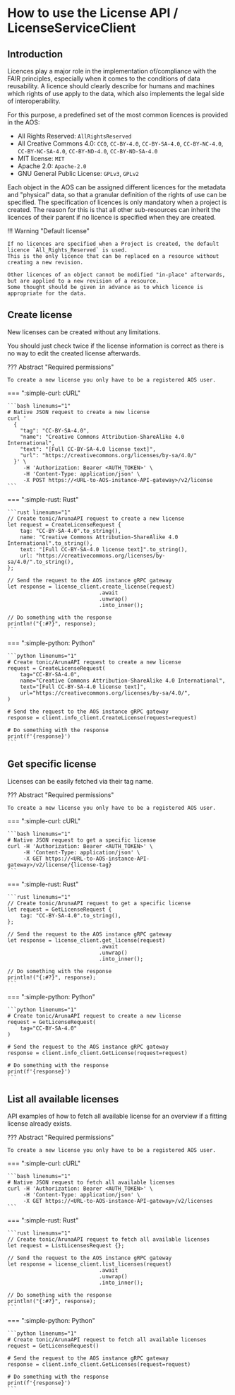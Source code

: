 
# How to use the License API / LicenseServiceClient

## Introduction

Licences play a major role in the implementation of/compliance with the FAIR principles, especially when it comes to the conditions of data reusability. A licence should clearly describe for humans and machines which rights of use apply to the data, which also implements the legal side of interoperability.

For this purpose, a predefined set of the most common licences is provided in the AOS:

* All Rights Reserved: `AllRightsReserved`
* All Creative Commons 4.0: `CC0`, `CC-BY-4.0`, `CC-BY-SA-4.0`, `CC-BY-NC-4.0`, `CC-BY-NC-SA-4.0`, `CC-BY-ND-4.0`, `CC-BY-ND-SA-4.0`
* MIT license: `MIT`
* Apache 2.0: `Apache-2.0`
* GNU General Public License: `GPLv3`, `GPLv2`

Each object in the AOS can be assigned different licences for the metadata and "physical" data, so that a granular definition of the rights of use can be specified. The specification of licences is only mandatory when a project is created. The reason for this is that all other sub-resources can inherit the licences of their parent if no licence is specified when they are created.

!!! Warning "Default license"

    If no licences are specified when a Project is created, the default licence `All_Rights_Reserved` is used. 
    This is the only licence that can be replaced on a resource without creating a new revision.

    Other licences of an object cannot be modified "in-place" afterwards, but are applied to a new revision of a resource. 
    Some thought should be given in advance as to which licence is appropriate for the data.

## Create license

New licenses can be created without any limitations.

You should just check twice if the license information is correct as there is no way to edit the created license afterwards.

??? Abstract "Required permissions"

    To create a new license you only have to be a registered AOS user.

=== ":simple-curl: cURL"

    ```bash linenums="1"
    # Native JSON request to create a new license
    curl '
      {
        "tag": "CC-BY-SA-4.0",
        "name": "Creative Commons Attribution-ShareAlike 4.0 International",
        "text": "[Full CC-BY-SA-4.0 license text]",
        "url": "https://creativecommons.org/licenses/by-sa/4.0/"
      }' \
         -H 'Authorization: Bearer <AUTH_TOKEN>' \
         -H 'Content-Type: application/json' \
         -X POST https://<URL-to-AOS-instance-API-gateway>/v2/license
    ```

=== ":simple-rust: Rust"

    ```rust linenums="1"
    // Create tonic/ArunaAPI request to create a new license
    let request = CreateLicenseRequest {
        tag: "CC-BY-SA-4.0".to_string(),
        name: "Creative Commons Attribution-ShareAlike 4.0 International".to_string(),
        text: "[Full CC-BY-SA-4.0 license text]".to_string(),
        url: "https://creativecommons.org/licenses/by-sa/4.0/".to_string(),
    };
    
    // Send the request to the AOS instance gRPC gateway
    let response = license_client.create_license(request)
                                 .await
                                 .unwrap()
                                 .into_inner();
    
    // Do something with the response
    println!("{:#?}", response);
    ```

=== ":simple-python: Python"

    ```python linenums="1"
    # Create tonic/ArunaAPI request to create a new license
    request = CreateLicenseRequest(
        tag="CC-BY-SA-4.0",
        name="Creative Commons Attribution-ShareAlike 4.0 International",
        text="[Full CC-BY-SA-4.0 license text]",
        url="https://creativecommons.org/licenses/by-sa/4.0/",
    )

    # Send the request to the AOS instance gRPC gateway
    response = client.info_client.CreateLicense(request=request)

    # Do something with the response
    print(f'{response}')
    ```

## Get specific license

Licenses can be easily fetched via their tag name.

??? Abstract "Required permissions"

    To create a new license you only have to be a registered AOS user.

=== ":simple-curl: cURL"

    ```bash linenums="1"
    # Native JSON request to get a specific license
    curl -H 'Authorization: Bearer <AUTH_TOKEN>' \
         -H 'Content-Type: application/json' \
         -X GET https://<URL-to-AOS-instance-API-gateway>/v2/license/{license-tag}
    ```

=== ":simple-rust: Rust"

    ```rust linenums="1"
    // Create tonic/ArunaAPI request to get a specific license
    let request = GetLicenseRequest {
        tag: "CC-BY-SA-4.0".to_string(),
    };
    
    // Send the request to the AOS instance gRPC gateway
    let response = license_client.get_license(request)
                                 .await
                                 .unwrap()
                                 .into_inner();
    
    // Do something with the response
    println!("{:#?}", response);
    ```

=== ":simple-python: Python"

    ```python linenums="1"
    # Create tonic/ArunaAPI request to create a new license
    request = GetLicenseRequest(
        tag="CC-BY-SA-4.0"
    )

    # Send the request to the AOS instance gRPC gateway
    response = client.info_client.GetLicense(request=request)

    # Do something with the response
    print(f'{response}')
    ```


## List all available licenses

API examples of how to fetch all available license for an overview if a fitting license already exists.

??? Abstract "Required permissions"

    To create a new license you only have to be a registered AOS user.

=== ":simple-curl: cURL"

    ```bash linenums="1"
    # Native JSON request to fetch all available licenses
    curl -H 'Authorization: Bearer <AUTH_TOKEN>' \
         -H 'Content-Type: application/json' \
         -X GET https://<URL-to-AOS-instance-API-gateway>/v2/licenses
    ```

=== ":simple-rust: Rust"

    ```rust linenums="1"
    // Create tonic/ArunaAPI request to fetch all available licenses
    let request = ListLicensesRequest {};
    
    // Send the request to the AOS instance gRPC gateway
    let response = license_client.list_licenses(request)
                                 .await
                                 .unwrap()
                                 .into_inner();
    
    // Do something with the response
    println!("{:#?}", response);
    ```

=== ":simple-python: Python"

    ```python linenums="1"
    # Create tonic/ArunaAPI request to fetch all available licenses
    request = GetLicenseRequest()

    # Send the request to the AOS instance gRPC gateway
    response = client.info_client.GetLicenses(request=request)

    # Do something with the response
    print(f'{response}')
    ```
